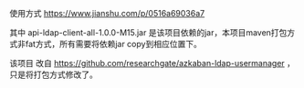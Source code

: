使用方式
https://www.jianshu.com/p/0516a69036a7

其中 api-ldap-client-all-1.0.0-M15.jar 是该项目依赖的jar，本项目maven打包方式非fat方式，所有需要将依赖jar copy到相应位置下。

该项目 改自 https://github.com/researchgate/azkaban-ldap-usermanager ，只是将打包方式修改了。